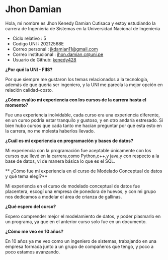 # Jhon Damian

Hola, mi nombre es Jhon Kenedy Damian Cutisaca y estoy estudiando la carrera de Ingenieria de Sistemas en la Universidad Nacional de Ingenieria

* Ciclo relativo : 5
* Codigo UNI : 20212568E
* Correo personal : jkdamian11@gmail.com
* Correo institucional : jhon.damian.c@uni.pe
* Usuario de Github: [kenedy428](https://github.com/kenedy428) 

**¿Por qué la UNI - FIIS?**

Por que siempre me gustaron los temas relacionados a la tecnología, además de que quería ser ingeniero, y la UNI me parecía la mejor opción en relación calidad-costo.

**¿Cómo evalúo mi experiencia con los cursos de la carrera hasta el momento?**

Fue una experiencia inolvidable, cada curso era una experiencia diferente, en un curso podría estar tranquilo y gustoso, y en otro andaría estresado. Si bien hubo cursos que cada tanto me hacían preguntar por qué esta esto en la carrera, no me molesta haberlos llevado.

**¿Cuál es mi experiencia en programación y bases de datos?**

Mi experiencia con la programación fue aceptable únicamente con los cursos que llevé en la carrera,como Python,c++,y java,y con respecto a la base de datos, vi de manera básica lo que es el SQL.

** ¿Cómo fue mi experiencia en el curso de Modelado Conceptual de datos y qué tema elegí?**

Mi experiencia en el curso de modelado conceptual de datos fue placentera, escogí una empresa de ponedora de huevos, y con mi grupo nos dedicamos a modelar el área de crianza de gallinas.

**¿Qué espero del curso?**

Espero comprender mejor el modelamiento de datos, y poder plasmarlo en un programa, ya que en el anterior curso solo fue en un documento.

**¿Cómo me veo en 10 años?**

En 10 años ya me veo como un ingeniero de sistemas, trabajando en una empresa formada junto a un grupo de compañeros que tengo, y poco a poco estamos avanzando.
